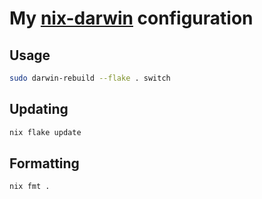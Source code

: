 # My [nix-darwin](https://github.com/nix-darwin/nix-darwin) configuration

## Usage

```bash
sudo darwin-rebuild --flake . switch
```

## Updating

```bash
nix flake update
```
## Formatting

```bash
nix fmt .
```
